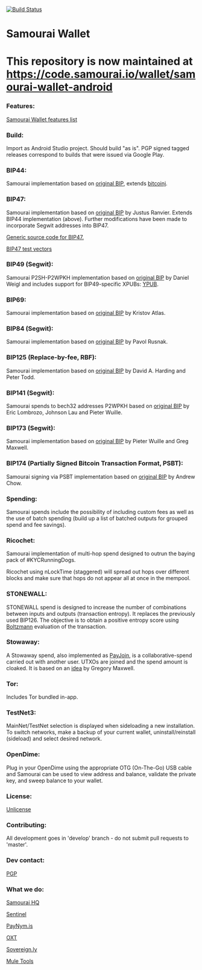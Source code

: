[![Build Status](https://travis-ci.org/Samourai-Wallet/samourai-wallet-android.svg?branch=develop)](https://travis-ci.org/Samourai-Wallet/samourai-wallet-android)

# Samourai Wallet

# This repository is now maintained at https://code.samourai.io/wallet/samourai-wallet-android 

### Features:

[Samourai Wallet features list](Samourai-Wallet-features.md)

### Build:

Import as Android Studio project. Should build "as is". PGP signed tagged releases correspond to builds that were issued via Google Play.

### BIP44:

Samourai implementation based on [original BIP](https://github.com/bitcoin/bips/blob/master/bip-0044.mediawiki), extends [bitcoinj](https://bitcoinj.github.io/).

### BIP47:

Samourai implementation based on [original BIP](https://github.com/bitcoin/bips/blob/master/bip-0047.mediawiki) by Justus Ranvier. Extends BIP44 implementation (above). Further modifications have been made to incorporate Segwit addresses into BIP47.

[Generic source code for BIP47.](https://github.com/SamouraiDev/BIP47_RPC)

[BIP47 test vectors](https://gist.github.com/SamouraiDev/6aad669604c5930864bd)

### BIP49 (Segwit):

Samourai P2SH-P2WPKH implementation based on [original BIP](https://github.com/bitcoin/bips/blob/master/bip-0049.mediawiki) by Daniel Weigl and includes support for BIP49-specific XPUBs: [YPUB](https://github.com/Samourai-Wallet/sentinel-android/issues/16).

### BIP69:

Samourai implementation based on [original BIP](https://github.com/bitcoin/bips/blob/master/bip-0069.mediawiki) by Kristov Atlas.

### BIP84 (Segwit):

Samourai implementation based on [original BIP](https://github.com/bitcoin/bips/blob/master/bip-0084.mediawiki) by Pavol Rusnak.

### BIP125 (Replace-by-fee, RBF):

Samourai implementation based on [original BIP](https://github.com/bitcoin/bips/blob/master/bip-0125.mediawiki) by David A. Harding and Peter Todd.

### BIP141 (Segwit):

Samourai spends to bech32 addresses P2WPKH based on [original BIP](https://github.com/bitcoin/bips/blob/master/bip-0141.mediawiki) by Eric Lombrozo, Johnson Lau and Pieter Wuille.

### BIP173 (Segwit):

Samourai implementation based on [original BIP](https://github.com/bitcoin/bips/blob/master/bip-0173.mediawiki) by Pieter Wuille and Greg Maxwell.

### BIP174 (Partially Signed Bitcoin Transaction Format, PSBT):

Samourai signing via PSBT implementation based on [original BIP](https://github.com/bitcoin/bips/blob/master/bip-0174.mediawiki) by  Andrew Chow.

### Spending:

Samourai spends include the possibility of including custom fees as well as the use of batch spending (build up a list of batched outputs for grouped spend and fee savings).

### Ricochet:

Samourai implementation of multi-hop spend designed to outrun the baying pack of #KYCRunningDogs.

Ricochet using nLockTime (staggered) will spread out hops over different blocks and make sure that hops do not appear all at once in the mempool.

### STONEWALL:

STONEWALL spend is designed to increase the number of combinations between inputs and outputs (transaction entropy). It replaces the previously used BIP126. The objective is to obtain a positive entropy score using [Boltzmann](https://github.com/Samourai-Wallet/boltzmann) evaluation of the transaction.

### Stowaway:

A Stowaway spend, also implemented as [PayJoin](https://joinmarket.me/blog/blog/payjoin/), is a collaborative-spend carried out with another user. UTXOs are joined and the spend amount is cloaked. It is based on an [idea](https://bitcointalk.org/index.php?topic=139581.0) by Gregory Maxwell. 

### Tor:

Includes Tor bundled in-app.

### TestNet3:

MainNet/TestNet selection is displayed when sideloading a new installation. To switch networks, make a backup of your current wallet, uninstall/reinstall (sideload) and select desired network.

### OpenDime:

Plug in your OpenDime using the appropriate OTG (On-The-Go) USB cable and Samourai can be used to view address and balance, validate the private key, and sweep balance to your wallet.

### License:

[Unlicense](https://github.com/Samourai-Wallet/samourai-wallet-android/blob/master/LICENSE)

### Contributing:

All development goes in 'develop' branch - do not submit pull requests to 'master'.

### Dev contact:

[PGP](http://pgp.mit.edu/pks/lookup?op=get&search=0x72B5BACDFEDF39D7)

### What we do:

[Samourai HQ](https://samouraiwallet.com)

[Sentinel](https://play.google.com/store/apps/details?id=com.samourai.sentinel&hl=en)

[PayNym.is](https://paynym.is)

[OXT](https://oxt.me)

[Sovereign.ly](http://sovereign.ly)

[Mule Tools](http://mule.tools)
